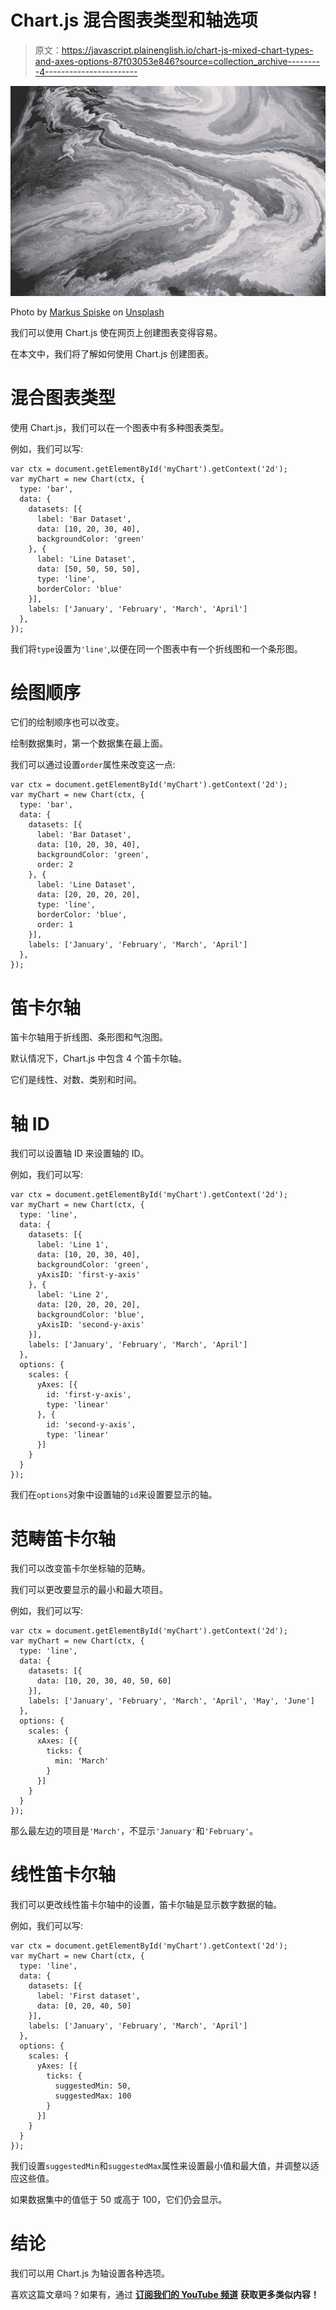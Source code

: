# Chart.js 混合图表类型和轴选项

> 原文：<https://javascript.plainenglish.io/chart-js-mixed-chart-types-and-axes-options-87f03053e846?source=collection_archive---------4----------------------->

![](img/5849bd5ec3f01f064872674d922a8197.png)

Photo by [Markus Spiske](https://unsplash.com/@markusspiske?utm_source=medium&utm_medium=referral) on [Unsplash](https://unsplash.com?utm_source=medium&utm_medium=referral)

我们可以使用 Chart.js 使在网页上创建图表变得容易。

在本文中，我们将了解如何使用 Chart.js 创建图表。

# 混合图表类型

使用 Chart.js，我们可以在一个图表中有多种图表类型。

例如，我们可以写:

```
var ctx = document.getElementById('myChart').getContext('2d');
var myChart = new Chart(ctx, {
  type: 'bar',
  data: {
    datasets: [{
      label: 'Bar Dataset',
      data: [10, 20, 30, 40],
      backgroundColor: 'green'
    }, {
      label: 'Line Dataset',
      data: [50, 50, 50, 50],
      type: 'line',
      borderColor: 'blue'
    }],
    labels: ['January', 'February', 'March', 'April']
  },
});
```

我们将`type`设置为`'line'`,以便在同一个图表中有一个折线图和一个条形图。

# 绘图顺序

它们的绘制顺序也可以改变。

绘制数据集时，第一个数据集在最上面。

我们可以通过设置`order`属性来改变这一点:

```
var ctx = document.getElementById('myChart').getContext('2d');
var myChart = new Chart(ctx, {
  type: 'bar',
  data: {
    datasets: [{
      label: 'Bar Dataset',
      data: [10, 20, 30, 40],
      backgroundColor: 'green',
      order: 2
    }, {
      label: 'Line Dataset',
      data: [20, 20, 20, 20],
      type: 'line',
      borderColor: 'blue',
      order: 1
    }],
    labels: ['January', 'February', 'March', 'April']
  },
});
```

# 笛卡尔轴

笛卡尔轴用于折线图、条形图和气泡图。

默认情况下，Chart.js 中包含 4 个笛卡尔轴。

它们是线性、对数、类别和时间。

# 轴 ID

我们可以设置轴 ID 来设置轴的 ID。

例如，我们可以写:

```
var ctx = document.getElementById('myChart').getContext('2d');
var myChart = new Chart(ctx, {
  type: 'line',
  data: {
    datasets: [{
      label: 'Line 1',
      data: [10, 20, 30, 40],
      backgroundColor: 'green',
      yAxisID: 'first-y-axis'
    }, {
      label: 'Line 2',
      data: [20, 20, 20, 20],
      backgroundColor: 'blue',
      yAxisID: 'second-y-axis'
    }],
    labels: ['January', 'February', 'March', 'April']
  },
  options: {
    scales: {
      yAxes: [{
        id: 'first-y-axis',
        type: 'linear'
      }, {
        id: 'second-y-axis',
        type: 'linear'
      }]
    }
  }
});
```

我们在`options`对象中设置轴的`id`来设置要显示的轴。

# 范畴笛卡尔轴

我们可以改变笛卡尔坐标轴的范畴。

我们可以更改要显示的最小和最大项目。

例如，我们可以写:

```
var ctx = document.getElementById('myChart').getContext('2d');
var myChart = new Chart(ctx, {
  type: 'line',
  data: {
    datasets: [{
      data: [10, 20, 30, 40, 50, 60]
    }],
    labels: ['January', 'February', 'March', 'April', 'May', 'June']
  },
  options: {
    scales: {
      xAxes: [{
        ticks: {
          min: 'March'
        }
      }]
    }
  }
});
```

那么最左边的项目是`'March'`，不显示`'January'`和`'February'`。

# 线性笛卡尔轴

我们可以更改线性笛卡尔轴中的设置，笛卡尔轴是显示数字数据的轴。

例如，我们可以写:

```
var ctx = document.getElementById('myChart').getContext('2d');
var myChart = new Chart(ctx, {
  type: 'line',
  data: {
    datasets: [{
      label: 'First dataset',
      data: [0, 20, 40, 50]
    }],
    labels: ['January', 'February', 'March', 'April']
  },
  options: {
    scales: {
      yAxes: [{
        ticks: {
          suggestedMin: 50,
          suggestedMax: 100
        }
      }]
    }
  }
});
```

我们设置`suggestedMin`和`suggestedMax`属性来设置最小值和最大值，并调整以适应这些值。

如果数据集中的值低于 50 或高于 100，它们仍会显示。

# 结论

我们可以用 Chart.js 为轴设置各种选项。

喜欢这篇文章吗？如果有，通过 [**订阅我们的 YouTube 频道**](https://www.youtube.com/channel/UCtipWUghju290NWcn8jhyAw?sub_confirmation=true) **获取更多类似内容！**
